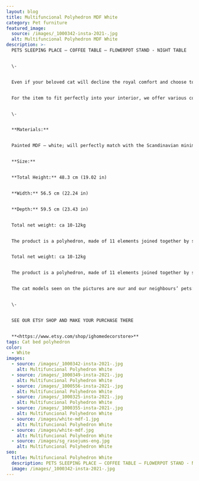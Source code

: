 ```yaml
---
layout: blog
title: Multifuncional Polyhedron MDF White
category: Pet furniture
featured_image:
  source: /images/_1000342-insta-2021-.jpg
  alt: Multifuncional Polyhedron MDF White
description: >-
  PETS SLEEPING PLACE – COFFEE TABLE – FLOWERPOT STAND - NIGHT TABLE


  \-	


  Even if your beloved cat will decline the royal comfort and choose to sleep elsewhere, you will easily find another practical and equally stylish application for the object – use it as a coffee table or a flowerpot stand.


  For the item to fit perfectly into your interior, we offer various colour and material options.


  \-	


  **Materials:**


  Painted MDF – white; will perfectly match with the Scandinavian minimalistic interior design!


  **Size:**


  **Total Height:** 48.3 cm (19.02 in)


  **Width:** 56.5 cm (22.24 in)


  **Depth:** 59.5 cm (23.43 in)


  Total net weight: ca 10-12kg


  The product is a polyhedron, made of 11 elements joined together by special fasteners.


  Total net weight: ca 10-12kg


  The product is a polyhedron, made of 11 elements joined together by special fasteners.


  The cat models seen on the pictures are our and our neighbours’ pets: Ash Paw; Star, Rudy and Ginger De Constantin.


  \-	


  SEE OUR ETSY SHOP AND MAKE YOUR PURCHASE THERE


  **<https://www.etsy.com/shop/ighomedecorstore>**
tags: Cat bed polyhedron
color:
  - White
images:
  - source: /images/_1000342-insta-2021-.jpg
    alt: Multifuncional Polyhedron White
  - source: /images/_1000349-insta-2021-.jpg
    alt: Multifuncional Polyhedron White
  - source: /images/_1000556-insta-2021-.jpg
    alt: Multifuncional Polyhedron White
  - source: /images/_1000325-insta-2021-.jpg
    alt: Multifuncional Polyhedron White
  - source: /images/_1000355-insta-2021-.jpg
    alt: Multifuncional Polyhedron White
  - source: /images/white-mdf-1.jpg
    alt: Multifuncional Polyhedron White
  - source: /images/white-mdf.jpg
    alt: Multifuncional Polyhedron White
  - source: /images/sg_rasejums-eng.jpg
    alt: Multifuncional Polyhedron White
seo:
  title: Multifuncional Polyhedron White
  description: PETS SLEEPING PLACE – COFFEE TABLE – FLOWERPOT STAND - NIGHT TABLE
  image: /images/_1000342-insta-2021-.jpg
---
```

